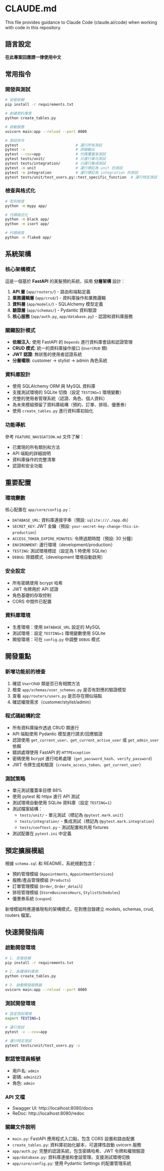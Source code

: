 # CLAUDE.md

This file provides guidance to Claude Code (claude.ai/code) when working with code in this repository.

## 語言設定

**在此專案回應請一律使用中文**

## 常用指令

### 開發與測試
```bash
# 安裝依賴
pip install -r requirements.txt

# 創建資料庫表
python create_tables.py

# 啟動服務
uvicorn main:app --reload --port 8080

# 測試命令
pytest                          # 運行所有測試
pytest -v                       # 詳細輸出
pytest --cov=app                # 代碼覆蓋率測試
pytest tests/unit/              # 只運行單元測試
pytest tests/integration/       # 只運行集成測試
pytest -m unit                  # 運行標記為 unit 的測試
pytest -m integration           # 運行標記為 integration 的測試
pytest tests/unit/test_users.py::test_specific_function  # 運行特定測試
```

### 檢查與格式化
```bash
# 型別檢查
python -m mypy app/

# 代碼格式化
python -m black app/
python -m isort app/

# 代碼檢查
python -m flake8 app/
```

## 系統架構

### 核心架構模式
這是一個基於 **FastAPI** 的美髮預約系統，採用 **分層架構** 設計：

1. **API 層** (`app/routers/`) - 路由和端點定義
2. **業務邏輯層** (`app/crud/`) - 資料庫操作和業務邏輯
3. **資料層** (`app/models/`) - SQLAlchemy 模型定義
4. **驗證層** (`app/schemas/`) - Pydantic 資料驗證
5. **核心服務** (`app/auth.py`, `app/database.py`) - 認證和資料庫服務

### 關鍵設計模式
- **依賴注入**: 使用 FastAPI 的 `Depends` 進行資料庫會話和認證管理
- **CRUD 模式**: 統一的資料庫操作接口 (`UserCRUD` 類)
- **JWT 認證**: 無狀態的使用者認證系統
- **分層權限**: customer → stylist → admin 角色系統

### 資料庫設計
- 使用 SQLAlchemy ORM 與 MySQL 資料庫
- 支援測試環境的 SQLite 切換（設定 `TESTING=1` 環境變數）
- 完整的使用者管理系統（認證、角色、個人資料）
- 為未來模組預留了資料庫結構（預約、訂單、排班、優惠券）
- 使用 `create_tables.py` 進行資料庫初始化

### 功能導航
參考 `FEATURE_NAVIGATION.md` 文件了解：
- 已實現的所有類別和方法
- API 端點的詳細說明
- 資料庫操作的完整清單
- 認證和安全功能

## 重要配置

### 環境變數
核心配置在 `app/core/config.py`：
- `DATABASE_URL`: 資料庫連接字串（預設: `sqlite:///./app.db`）
- `SECRET_KEY`: JWT 金鑰（預設: `your-secret-key-change-this-in-production`）
- `ACCESS_TOKEN_EXPIRE_MINUTES`: 令牌過期時間（預設: 30 分鐘）
- `ENVIRONMENT`: 運行環境（development/production）
- `TESTING`: 測試環境標誌（設定為 1 時使用 SQLite）
- `DEBUG`: 除錯模式（development 環境自動啟用）

### 安全設定
- 所有密碼使用 bcrypt 哈希
- JWT 令牌用於 API 認證
- 角色基礎的存取控制
- CORS 中間件已配置

### 資料庫環境
- 生產環境：使用 `DATABASE_URL` 設定的 MySQL
- 測試環境：設定 `TESTING=1` 環境變數使用 SQLite
- 開發環境：可在 `config.py` 中調整 `DEBUG` 模式

## 開發重點

### 新增功能前的檢查
1. 確認 `UserCRUD` 類是否已有相關方法
2. 檢查 `app/schemas/user_schemas.py` 是否有對應的驗證模型
3. 查看 `app/routers/users.py` 是否存在類似端點
4. 確認權限需求（customer/stylist/admin）

### 程式碼結構約定
- 所有資料庫操作透過 CRUD 類進行
- API 端點使用 Pydantic 模型進行請求/回應驗證
- 認證使用 `get_current_user`、`get_current_active_user` 或 `get_admin_user` 依賴
- 錯誤處理使用 FastAPI 的 `HTTPException`
- 密碼使用 bcrypt 進行哈希處理（`get_password_hash`、`verify_password`）
- JWT 令牌生成和驗證（`create_access_token`、`get_current_user`）

### 測試策略
- 單元測試覆蓋率目標 88%
- 使用 pytest 和 httpx 進行 API 測試
- 測試環境自動使用 SQLite 資料庫（設定 `TESTING=1`）
- 測試檔案結構：
  - `tests/unit/` - 單元測試（標記為 `@pytest.mark.unit`）
  - `tests/integration/` - 集成測試（標記為 `@pytest.mark.integration`）
  - `tests/conftest.py` - 測試配置和共用 fixtures
- 測試配置在 `pytest.ini` 中定義

## 預定擴展模組

根據 `schema.sql` 和 README，系統規劃包含：
- 預約管理模組 (`Appointments`, `AppointmentServices`)
- 服務/產品管理模組 (`Products`)
- 訂單管理模組 (`Order`, `Order_detail`)
- 排班管理模組 (`StoreBusinessHours`, `StylistSchedules`)
- 優惠券系統 (`coupon`)

新增模組時應遵循現有的架構模式，在對應目錄建立 models, schemas, crud, routers 檔案。

## 快速開發指南

### 啟動開發環境
```bash
# 1. 安裝依賴
pip install -r requirements.txt

# 2. 創建資料庫表
python create_tables.py

# 3. 啟動開發服務器
uvicorn main:app --reload --port 8080
```

### 測試開發環境
```bash
# 設定測試環境
export TESTING=1

# 運行測試
pytest -v --cov=app

# 運行特定測試
pytest tests/unit/test_users.py -v
```

### 默認管理員帳號
- 用戶名: `admin`
- 密碼: `admin123`
- 角色: `admin`

### API 文檔
- Swagger UI: http://localhost:8080/docs
- ReDoc: http://localhost:8080/redoc

### 關鍵文件說明
- `main.py`: FastAPI 應用程式入口點，包含 CORS 設置和路由配置
- `create_tables.py`: 資料庫初始化腳本，可選擇性啟動 uvicorn 服務
- `app/auth.py`: 完整的認證系統，包含密碼哈希、JWT 令牌和權限驗證
- `app/database.py`: 資料庫連接和會話管理，支援測試環境切換
- `app/core/config.py`: 使用 Pydantic Settings 的配置管理系統